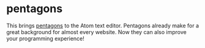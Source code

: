 # pentagons

This brings [pentagons](https://github.com/unixpickle/pentagons) to the Atom text editor. Pentagons already make for a great background for almost every website. Now they can also improve your programming experience!
